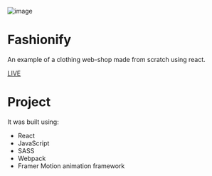 ![image](https://user-images.githubusercontent.com/95282692/153724887-34993733-41d0-41fe-8250-ab9d6a3a8342.png)

# Fashionify

An example of a clothing web-shop made from scratch using react.

[LIVE](https://Seb-GRAF.github.io/fashionify)

# Project

It was built using:

- React
- JavaScript
- SASS
- Webpack
- Framer Motion animation framework
